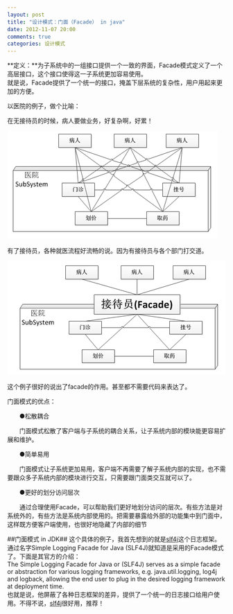 ```yaml
---
layout: post
title: "设计模式：门面（Facade） in java"
date: 2012-11-07 20:00
comments: true
categories: 设计模式
---
```

**定义：**为子系统中的一组接口提供一个一致的界面，Facade模式定义了一个高层接口，这个接口使得这一子系统更加容易使用。   
就是说，Facade提供了一个统一的接口，掩盖下层系统的复杂性，用户用起来更加的方便。

以医院的例子，做个比喻：  
<!--more-->  
 
在无接待员的时候，病人要做业务，好复杂啊，好累！

![无接待员](/images/blog/facade-hospital1.png)

有了接待员，各种就医流程好流畅的说。因为有接待员与各个部门打交道。

![有接待员](/images/blog/facade-hospital2.png)  

这个例子很好的说出了facade的作用。甚至都不需要代码来表达了。

门面模式的优点：

　　●松散耦合

　　门面模式松散了客户端与子系统的耦合关系，让子系统内部的模块能更容易扩展和维护。

　　●简单易用

　　门面模式让子系统更加易用，客户端不再需要了解子系统内部的实现，也不需要跟众多子系统内部的模块进行交互，只需要跟门面类交互就可以了。

　　●更好的划分访问层次

　　通过合理使用Facade，可以帮助我们更好地划分访问的层次。有些方法是对系统外的，有些方法是系统内部使用的。把需要暴露给外部的功能集中到门面中，这样既方便客户端使用，也很好地隐藏了内部的细节    

##门面模式 in JDK##
这个具体的例子，我首先想到的就是[slf4j](http://www.slf4j.org/)这个日志框架。通过名字Simple Logging Facade for Java (SLF4J)就知道是采用的Facade模式了。下面是其官方的介绍：   
The Simple Logging Facade for Java or (SLF4J) serves as a simple facade or abstraction for various logging frameworks, e.g. java.util.logging, log4j and logback, allowing the end user to plug in the desired logging framework at deployment time.   
也就是说，他屏蔽了各种日志框架的差异，提供了一个统一的日志接口给用户使用。不得不说，[slf4j](http://www.slf4j.org/)很好用，推荐！

